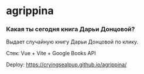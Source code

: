 # agrippina
### Какая ты сегодня книга Дарьи Донцовой? 

Выдает случайную книгу Дарьи Донцовой по клику. 

Стек: Vue + Vite + Google Books API

Deploy: https://cryingsealpup.github.io/agrippina/